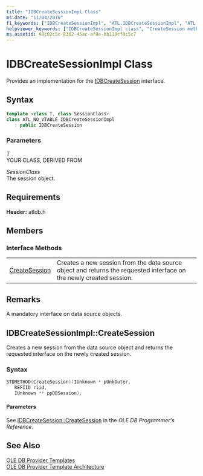 ```yaml
---
title: "IDBCreateSessionImpl Class"
ms.date: "11/04/2016"
f1_keywords: ["IDBCreateSessionImpl", "ATL.IDBCreateSessionImpl", "ATL::IDBCreateSessionImpl", "IDBCreateSessionImpl::CreateSession", "IDBCreateSessionImpl.CreateSession", "CreateSession"]
helpviewer_keywords: ["IDBCreateSessionImpl class", "CreateSession method"]
ms.assetid: 48c02c5c-8362-45ac-af8e-bb119cf8c5c7
---
```

# IDBCreateSessionImpl Class

Provides an implementation for the [IDBCreateSession](/previous-versions/windows/desktop/ms724076(v=vs.85)) interface.

## Syntax

```cpp
template <class T, class SessionClass>
class ATL_NO_VTABLE IDBCreateSessionImpl
   : public IDBCreateSession
```

### Parameters

*T*<br/>
YOUR CLASS, DERIVED FROM

*SessionClass*<br/>
The session object.

## Requirements

**Header:** atldb.h

## Members

### Interface Methods

|||
|-|-|
|[CreateSession](#createsession)|Creates a new session from the data source object and returns the requested interface on the newly created session.|

## Remarks

A mandatory interface on data source objects.

## <a name="createsession"></a> IDBCreateSessionImpl::CreateSession

Creates a new session from the data source object and returns the requested interface on the newly created session.

### Syntax

```cpp
STDMETHOD(CreateSession)(IUnknown * pUnkOuter,
   REFIID riid,
   IUnknown ** ppDBSession);
```

#### Parameters

See [IDBCreateSession::CreateSession](/previous-versions/windows/desktop/ms714942(v=vs.85)) in the *OLE DB Programmer's Reference*.

## See Also

[OLE DB Provider Templates](../../data/oledb/ole-db-provider-templates-cpp.md)<br/>
[OLE DB Provider Template Architecture](../../data/oledb/ole-db-provider-template-architecture.md)